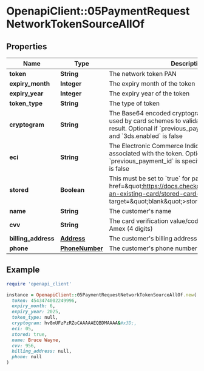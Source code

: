 # OpenapiClient::05PaymentRequestNetworkTokenSourceAllOf

## Properties

| Name | Type | Description | Notes |
| ---- | ---- | ----------- | ----- |
| **token** | **String** | The network token PAN |  |
| **expiry_month** | **Integer** | The expiry month of the token |  |
| **expiry_year** | **Integer** | The expiry year of the token |  |
| **token_type** | **String** | The type of token |  |
| **cryptogram** | **String** | The Base64 encoded cryptographic identifier (TAVV) used by card schemes to validate the token verification result. Optional if &#x60;previous_payment_id&#x60; is specified and &#x60;3ds.enabled&#x60; is false |  |
| **eci** | **String** | The Electronic Commerce Indicator (ECI) security level associated with the token. Optional if &#x60;previous_payment_id&#x60; is specified and &#x60;3ds.enabled&#x60; is false  |  |
| **stored** | **Boolean** | This must be set to &#x60;true&#x60; for payments that use &lt;a href&#x3D;\&quot;https://docs.checkout.com/quickstart/use-an-existing-card/stored-card-details\&quot; target&#x3D;\&quot;blank\&quot;&gt;stored card details&lt;/a&gt; | [optional][default to false] |
| **name** | **String** | The customer&#39;s name | [optional] |
| **cvv** | **String** | The card verification value/code. 3 digits, except for Amex (4 digits) | [optional] |
| **billing_address** | [**Address**](Address.md) | The customer&#39;s billing address | [optional] |
| **phone** | [**PhoneNumber**](PhoneNumber.md) | The customer&#39;s phone number | [optional] |

## Example

```ruby
require 'openapi_client'

instance = OpenapiClient::05PaymentRequestNetworkTokenSourceAllOf.new(
  token: 4543474002249996,
  expiry_month: 6,
  expiry_year: 2025,
  token_type: null,
  cryptogram: hv8mUFzPzRZoCAAAAAEQBDMAAAA&#x3D;,
  eci: 05,
  stored: true,
  name: Bruce Wayne,
  cvv: 956,
  billing_address: null,
  phone: null
)
```

